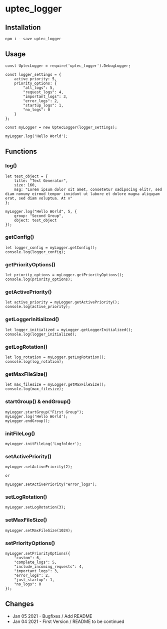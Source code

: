 # uptec_logger

## Installation
```
npm i --save uptec_logger
```

## Usage

```
const UptecLogger = require('uptec_logger').DebugLogger;

const logger_settings = {
    active_priority: 5,
    priority_options: {
        "all_logs": 5,
        "request_logs": 4,
        "important_logs": 3,
        "error_logs": 2,
        "startup_logs": 1,
        "no_logs": 0
    }
};

const myLogger = new UptecLogger(logger_settings);

myLogger.log('Hello World');
```

## Functions
### log()
```
let test_object = {
    title: "Text Generator",
    size: 160,
    msg: "Lorem ipsum dolor sit amet, consetetur sadipscing elitr, sed diam nonumy eirmod tempor invidunt ut labore et dolore magna aliquyam erat, sed diam voluptua. At v"
};

myLogger.log("Hello World", 5, {
    group: "Second Group",
    object: test_object
});
```

### getConfig()
```
let logger_config = myLogger.getConfig();
console.log(logger_config);
```
### getPriorityOptions()
```
let priority_options = myLogger.getPriorityOptions();
console.log(priority_options);
```
### getActivePriority()
```
let active_priority = myLogger.getActivePriority();
console.log(active_priority);
```
### getLoggerInitialized()
```
let logger_initialized = myLogger.getLoggerInitialized();
console.log(logger_initialized);
```
### getLogRotation()
```
let log_rotation = myLogger.getLogRotation();
console.log(log_rotation);
```
### getMaxFileSize()
```
let max_filesize = myLogger.getMaxFileSize();
console.log(max_filesize);
```

### startGroup() & endGroup()
```
myLogger.startGroup("First Group");
myLogger.log('Hello World');
myLogger.endGroup();
```

### initFileLog()
```
myLogger.initFileLog('Logfolder');
```

### setActivePriority()
```
myLogger.setActivePriority(2);

or 

myLogger.setActivePriority("error_logs");
```
### setLogRotation()
```
myLogger.setLogRotation(3);
```
### setMaxFileSize()
```
myLogger.setMaxFileSize(1024);
```
### setPriorityOptions()
```
myLogger.setPriorityOptions({
    "custom": 6,
    "complete_logs": 5,
    "include_incoming_requests": 4,
    "important_logs": 3,
    "error_logs": 2,
    "just_startup": 1,
    "no_logs": 0
});
```

## Changes
- Jan 05 2021 - Bugfixes / Add README
- Jan 04 2021 - First Version / README to be continued
